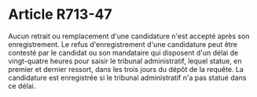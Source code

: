 # Article R713-47

Aucun retrait ou remplacement d'une candidature n'est accepté après son enregistrement.   Le refus d'enregistrement d'une candidature peut être contesté par le candidat ou son mandataire qui disposent d'un délai de vingt-quatre heures pour saisir le tribunal administratif, lequel statue, en premier et dernier ressort, dans les trois jours du dépôt de la requête.   La candidature est enregistrée si le tribunal administratif n'a pas statué dans ce délai.